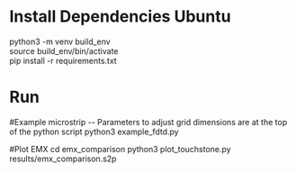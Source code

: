 # Install Dependencies Ubuntu 
python3 -m venv build\_env <br>
source build\_env/bin/activate <br>
pip install -r requirements.txt <br>

# Run
#Example microstrip -- Parameters to adjust grid dimensions are at the top of the python script
python3 example\_fdtd.py

#Plot EMX
cd emx\_comparison
python3 plot\_touchstone.py results/emx\_comparison.s2p

